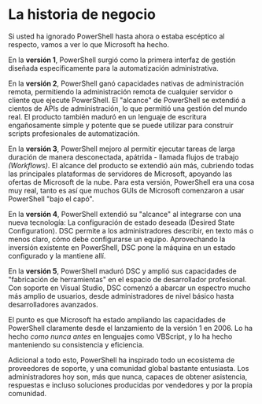 # La historia de negocio

Si usted ha ignorado PowerShell hasta ahora o estaba escéptico al respecto, vamos a ver lo que Microsoft ha hecho.

En la **versión 1**, PowerShell surgió como la primera interfaz de gestión diseñada específicamente para la automatización administrativa.

En la **versión 2**, PowerShell ganó capacidades nativas de administración remota, permitiendo la administración remota de cualquier servidor o cliente que ejecute PowerShell. El "alcance" de PowerShell se extendió a cientos de APIs de administración, lo que permitió una gestión del mundo real. El producto también maduró en un lenguaje de escritura engañosamente simple y potente que se puede utilizar para construir scripts profesionales de automatización.

En la **versión 3**, PowerShell mejoro al permitir ejecutar tareas de larga duración de manera desconectada, apátrida - llamada flujos de trabajo _(Workflows)_. El alcance del producto se extendió aún más, cubriendo todas las principales plataformas de servidores de Microsoft, apoyando las ofertas de Microsoft de la nube. Para esta versión, PowerShell era una cosa muy real, tanto es así que muchos GUIs de Microsoft comenzaron a usar PowerShell "bajo el capó".

En la **versión 4**, PowerShell extendió su "alcance" al integrarse con una nueva tecnología: La configuración de estado deseada (Desired State Configuration). DSC permite a los administradores describir, en texto más o menos claro, cómo debe configurarse un equipo. Aprovechando la inversión existente en PowerShell, DSC pone la máquina en un estado configurado y la mantiene allí.

En la **versión 5**, PowerShell maduró DSC y amplió sus capacidades de "fabricación de herramientas" en el espacio de desarrollador profesional. Con soporte en Visual Studio, DSC comenzó a abarcar un espectro mucho más amplio de usuarios, desde administradores de nivel básico hasta desarrolladores avanzados.

El punto es que Microsoft ha estado ampliando las capacidades de PowerShell claramente desde el lanzamiento de la versión 1 en 2006. Lo ha hecho _como nunca antes_ en lenguajes como VBScript, y lo ha hecho manteniendo su consistencia y eficiencia.

Adicional a todo esto, PowerShell ha inspirado todo un ecosistema de proveedores de soporte, y una comunidad global bastante entusiasta. Los administradores hoy son, más que nunca, capaces de obtener asistencia, respuestas e incluso soluciones producidas por vendedores y por la propia comunidad.

